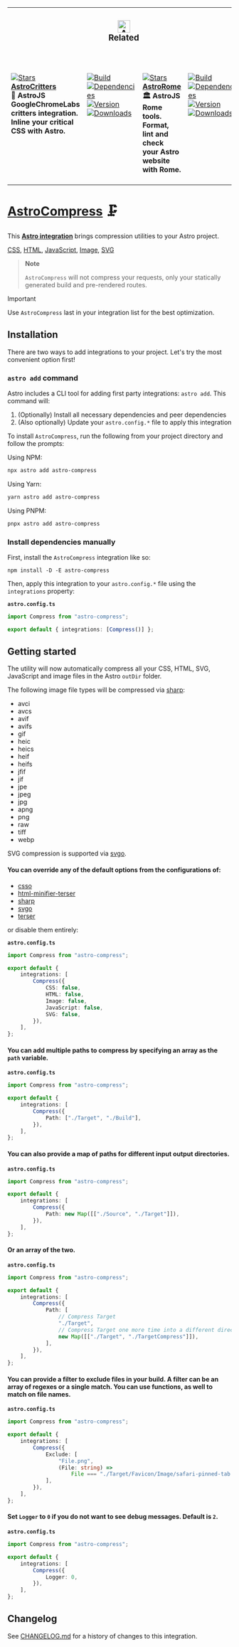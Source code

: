 <table><tr><td colspan="4"><h3 align="center"><picture><source media="(prefers-color-scheme: dark)" srcset="https://raw.githubusercontent.com/astro-community/AstroCompress/main/.github/Image/DarkAstro.svg"><source media="(prefers-color-scheme: light)" srcset="https://raw.githubusercontent.com/astro-community/AstroCompress/main/.github/Image/LightAstro.svg"><img alt="Astro" src="https://raw.githubusercontent.com/astro-community/AstroCompress/main/.github/Image/LightAstro.svg" width="28"></picture><br>Related<br><br></h3></td></tr><tr><td colspan="1" valign="top"><br><a href="https://github.com/astro-community/AstroCritters" target="_blank"><picture><source media="(prefers-color-scheme: dark)" srcset="https://img.shields.io/github/stars/astro-community/AstroCritters?label=stars&#38;logo=github&#38;color=black&#38;labelColor=black&#38;logoColor=white&#38;logoWidth=0"><source media="(prefers-color-scheme: light)" srcset="https://img.shields.io/github/stars/astro-community/AstroCritters?label=stars&#38;logo=github&#38;color=white&#38;labelColor=white&#38;logoColor=black&#38;logoWidth=0"><img alt="Stars" src="https://img.shields.io/github/stars/astro-community/AstroCritters?label=stars&#38;logo=github&#38;color=black&#38;labelColor=black&#38;logoColor=white&#38;logoWidth=0"></picture></a><br><a href="https://github.com/astro-community/AstroCritters" target="_blank"><b>AstroCritters</b></a><br><b>🦔 AstroJS GoogleChromeLabs critters integration.<br/>Inline your critical CSS with Astro.<br/></b><br></td><td colspan="1" valign="top"><br><a href="https://github.com/astro-community/AstroCritters/actions/workflows/Node.yml" target="_blank"><picture><source media="(prefers-color-scheme: dark)" srcset="https://img.shields.io/github/actions/workflow/status/astro-community/AstroCritters/Node.yml?branch=main&#38;label=Build&#38;logo=node.js&#38;color=black&#38;labelColor=black&#38;logoColor=white&#38;logoWidth=0"><source media="(prefers-color-scheme: light)" srcset="https://img.shields.io/github/actions/workflow/status/astro-community/AstroCritters/Node.yml?branch=main&#38;label=Build&#38;logo=node.js&#38;color=white&#38;labelColor=white&#38;logoColor=black&#38;logoWidth=0"><img alt="Build" src="https://img.shields.io/github/actions/workflow/status/astro-community/AstroCritters/Node.yml?branch=main&#38;label=Build&#38;logo=node.js&#38;color=black&#38;labelColor=black&#38;logoColor=white&#38;logoWidth=0" title="Build"></picture></a><br><a href="https://npmjs.org/astro-critters?activeTab=dependencies" target="_blank"><picture><source media="(prefers-color-scheme: dark)" srcset="https://img.shields.io/librariesio/release/npm/astro-critters?logo=dependabot&#38;label=&#38;color=black&#38;labelColor=black&#38;logoColor=white&#38;logoWidth=0"><source media="(prefers-color-scheme: light)" srcset="https://img.shields.io/librariesio/release/npm/astro-critters?logo=dependabot&#38;label=&#38;color=white&#38;labelColor=white&#38;logoColor=black&#38;logoWidth=0"><img alt="Dependencies" src="https://img.shields.io/librariesio/release/npm/astro-critters?logo=dependabot&#38;label=&#38;color=black&#38;labelColor=black&#38;logoColor=white&#38;logoWidth=0" title="Dependencies"></picture></a><br><a href="https://npmjs.org/astro-critters" target="_blank"><picture><source media="(prefers-color-scheme: dark)" srcset="https://img.shields.io/npm/v/astro-critters?label=Version&#38;logo=npm&#38;color=black&#38;labelColor=black&#38;logoColor=white&#38;logoWidth=0"><source media="(prefers-color-scheme: light)" srcset="https://img.shields.io/npm/v/astro-critters?label=Version&#38;logo=npm&#38;color=white&#38;labelColor=white&#38;logoColor=black&#38;logoWidth=0"><img alt="Version" src="https://img.shields.io/npm/v/astro-critters?label=Version&#38;logo=npm&#38;color=black&#38;labelColor=black&#38;logoColor=white&#38;logoWidth=0" title="Version"></picture></a><br><a href="https://npmjs.org/astro-critters" target="_blank"><picture><source media="(prefers-color-scheme: dark)" srcset="https://img.shields.io/npm/dt/astro-critters?label=Downloads&#38;logo=npm&#38;color=black&#38;labelColor=black&#38;logoColor=white&#38;logoWidth=0"><source media="(prefers-color-scheme: light)" srcset="https://img.shields.io/npm/dt/astro-critters?label=Downloads&#38;logo=npm&#38;color=white&#38;labelColor=white&#38;logoColor=black&#38;logoWidth=0"><img alt="Downloads" src="https://img.shields.io/npm/dt/astro-critters?label=Downloads&#38;logo=npm&#38;color=black&#38;labelColor=black&#38;logoColor=white&#38;logoWidth=0" title="Downloads"></picture></a><br><br></td><td colspan="1" valign="top"><br><a href="https://github.com/astro-community/AstroRome" target="_blank"><picture><source media="(prefers-color-scheme: dark)" srcset="https://img.shields.io/github/stars/astro-community/AstroRome?label=stars&#38;logo=github&#38;color=black&#38;labelColor=black&#38;logoColor=white&#38;logoWidth=0"><source media="(prefers-color-scheme: light)" srcset="https://img.shields.io/github/stars/astro-community/AstroRome?label=stars&#38;logo=github&#38;color=white&#38;labelColor=white&#38;logoColor=black&#38;logoWidth=0"><img alt="Stars" src="https://img.shields.io/github/stars/astro-community/AstroRome?label=stars&#38;logo=github&#38;color=black&#38;labelColor=black&#38;logoColor=white&#38;logoWidth=0"></picture></a><br><a href="https://github.com/astro-community/AstroRome" target="_blank"><b>AstroRome</b></a><br><b>🏛️ AstroJS Rome tools.<br/>Format, lint and check your Astro website with Rome.<br/></b><br></td><td colspan="1" valign="top"><br><a href="https://github.com/astro-community/AstroRome/actions/workflows/Node.yml" target="_blank"><picture><source media="(prefers-color-scheme: dark)" srcset="https://img.shields.io/github/actions/workflow/status/astro-community/AstroRome/Node.yml?branch=main&#38;label=Build&#38;logo=node.js&#38;color=black&#38;labelColor=black&#38;logoColor=white&#38;logoWidth=0"><source media="(prefers-color-scheme: light)" srcset="https://img.shields.io/github/actions/workflow/status/astro-community/AstroRome/Node.yml?branch=main&#38;label=Build&#38;logo=node.js&#38;color=white&#38;labelColor=white&#38;logoColor=black&#38;logoWidth=0"><img alt="Build" src="https://img.shields.io/github/actions/workflow/status/astro-community/AstroRome/Node.yml?branch=main&#38;label=Build&#38;logo=node.js&#38;color=black&#38;labelColor=black&#38;logoColor=white&#38;logoWidth=0" title="Build"></picture></a><br><a href="https://npmjs.org/astro-rome?activeTab=dependencies" target="_blank"><picture><source media="(prefers-color-scheme: dark)" srcset="https://img.shields.io/librariesio/release/npm/astro-rome?logo=dependabot&#38;label=&#38;color=black&#38;labelColor=black&#38;logoColor=white&#38;logoWidth=0"><source media="(prefers-color-scheme: light)" srcset="https://img.shields.io/librariesio/release/npm/astro-rome?logo=dependabot&#38;label=&#38;color=white&#38;labelColor=white&#38;logoColor=black&#38;logoWidth=0"><img alt="Dependencies" src="https://img.shields.io/librariesio/release/npm/astro-rome?logo=dependabot&#38;label=&#38;color=black&#38;labelColor=black&#38;logoColor=white&#38;logoWidth=0" title="Dependencies"></picture></a><br><a href="https://npmjs.org/astro-rome" target="_blank"><picture><source media="(prefers-color-scheme: dark)" srcset="https://img.shields.io/npm/v/astro-rome?label=Version&#38;logo=npm&#38;color=black&#38;labelColor=black&#38;logoColor=white&#38;logoWidth=0"><source media="(prefers-color-scheme: light)" srcset="https://img.shields.io/npm/v/astro-rome?label=Version&#38;logo=npm&#38;color=white&#38;labelColor=white&#38;logoColor=black&#38;logoWidth=0"><img alt="Version" src="https://img.shields.io/npm/v/astro-rome?label=Version&#38;logo=npm&#38;color=black&#38;labelColor=black&#38;logoColor=white&#38;logoWidth=0" title="Version"></picture></a><br><a href="https://npmjs.org/astro-rome" target="_blank"><picture><source media="(prefers-color-scheme: dark)" srcset="https://img.shields.io/npm/dt/astro-rome?label=Downloads&#38;logo=npm&#38;color=black&#38;labelColor=black&#38;logoColor=white&#38;logoWidth=0"><source media="(prefers-color-scheme: light)" srcset="https://img.shields.io/npm/dt/astro-rome?label=Downloads&#38;logo=npm&#38;color=white&#38;labelColor=white&#38;logoColor=black&#38;logoWidth=0"><img alt="Downloads" src="https://img.shields.io/npm/dt/astro-rome?label=Downloads&#38;logo=npm&#38;color=black&#38;labelColor=black&#38;logoColor=white&#38;logoWidth=0" title="Downloads"></picture></a><br><br></td></tr></table>

# [AstroCompress] 🗜️

This **[Astro integration][astro-integration]** brings compression utilities to
your Astro project.

[CSS][csso], [HTML][html-minifier-terser], [JavaScript][terser], [Image][sharp],
[SVG][svgo]

> **Note**
>
> `AstroCompress` will not compress your requests, only your statically
> generated build and pre-rendered routes.

> [!IMPORTANT]
>
> Use `AstroCompress` last in your integration list for the best optimization.

## Installation

There are two ways to add integrations to your project. Let's try the most
convenient option first!

### `astro add` command

Astro includes a CLI tool for adding first party integrations: `astro add`. This
command will:

1. (Optionally) Install all necessary dependencies and peer dependencies
2. (Also optionally) Update your `astro.config.*` file to apply this integration

To install `AstroCompress`, run the following from your project directory and
follow the prompts:

Using NPM:

```sh
npx astro add astro-compress
```

Using Yarn:

```sh
yarn astro add astro-compress
```

Using PNPM:

```sh
pnpx astro add astro-compress
```

### Install dependencies manually

First, install the `AstroCompress` integration like so:

```
npm install -D -E astro-compress
```

Then, apply this integration to your `astro.config.*` file using the
`integrations` property:

**`astro.config.ts`**

```ts
import Compress from "astro-compress";

export default { integrations: [Compress()] };
```

## Getting started

The utility will now automatically compress all your CSS, HTML, SVG, JavaScript
and image files in the Astro `outDir` folder.

The following image file types will be compressed via [sharp]:

-   avci
-   avcs
-   avif
-   avifs
-   gif
-   heic
-   heics
-   heif
-   heifs
-   jfif
-   jif
-   jpe
-   jpeg
-   jpg
-   apng
-   png
-   raw
-   tiff
-   webp

SVG compression is supported via [svgo].

#### You can override any of the default options from the configurations of:

-   [csso](https://github.com/css/csso#minifysource-options)
-   [html-minifier-terser](https://github.com/terser/html-minifier-terser#options-quick-reference)
-   [sharp](https://sharp.pixelplumbing.com/api-output#jpeg)
-   [svgo](https://github.com/svg/svgo#configuration)
-   [terser](https://github.com/terser/terser#minify-options-structure)

or disable them entirely:

**`astro.config.ts`**

```ts
import Compress from "astro-compress";

export default {
	integrations: [
		Compress({
			CSS: false,
			HTML: false,
			Image: false,
			JavaScript: false,
			SVG: false,
		}),
	],
};
```

#### You can add multiple paths to compress by specifying an array as the `path` variable.

**`astro.config.ts`**

```ts
import Compress from "astro-compress";

export default {
	integrations: [
		Compress({
			Path: ["./Target", "./Build"],
		}),
	],
};
```

#### You can also provide a map of paths for different input output directories.

**`astro.config.ts`**

```ts
import Compress from "astro-compress";

export default {
	integrations: [
		Compress({
			Path: new Map([["./Source", "./Target"]]),
		}),
	],
};
```

#### Or an array of the two.

**`astro.config.ts`**

```ts
import Compress from "astro-compress";

export default {
	integrations: [
		Compress({
			Path: [
				// Compress Target
				"./Target",
				// Compress Target one more time into a different directory
				new Map([["./Target", "./TargetCompress"]]),
			],
		}),
	],
};
```

#### You can provide a filter to exclude files in your build. A filter can be an array of regexes or a single match. You can use functions, as well to match on file names.

**`astro.config.ts`**

```ts
import Compress from "astro-compress";

export default {
	integrations: [
		Compress({
			Exclude: [
				"File.png",
				(File: string) =>
					File === "./Target/Favicon/Image/safari-pinned-tab.svg",
			],
		}),
	],
};
```

#### Set `Logger` to `0` if you do not want to see debug messages. Default is `2`.

**`astro.config.ts`**

```ts
import Compress from "astro-compress";

export default {
	integrations: [
		Compress({
			Logger: 0,
		}),
	],
};
```

[AstroCompress]: https://npmjs.org/astro-compress
[csso]: https://npmjs.org/csso
[html-minifier-terser]: https://npmjs.org/html-minifier-terser
[terser]: https://npmjs.org/terser
[sharp]: https://npmjs.org/sharp
[svgo]: https://npmjs.org/svgo
[astro-integration]: https://docs.astro.build/en/guides/integrations-guide/

## Changelog

See [CHANGELOG.md](CHANGELOG.md) for a history of changes to this integration.

